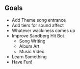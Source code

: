 Goals
-----

- Add Theme song entrance
- Add tiers for sound affect
- Whatever wackiness comes up
- Improve Sandberg Hit Bot
  - Song Writing
  - Album Art
  - Music Video
- Learn Something
- Have Fun!

